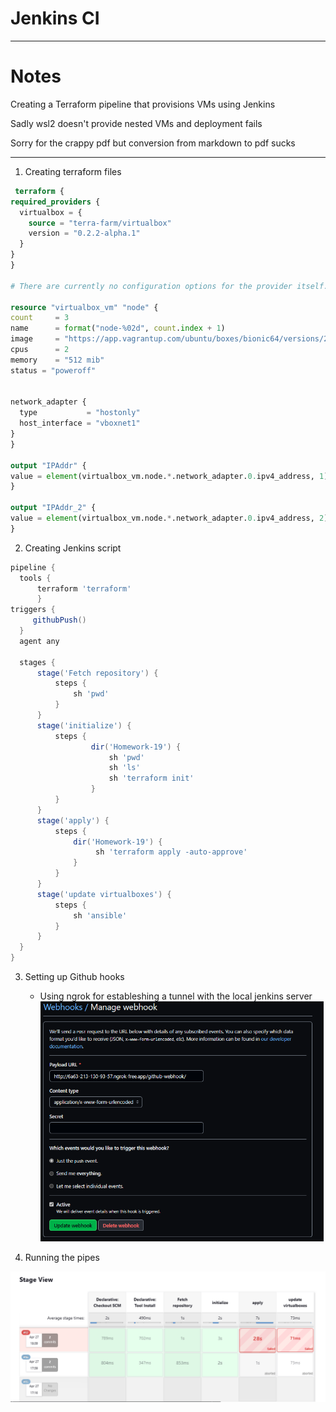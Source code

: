 # Jenkins CI

---


# Notes

Creating a Terraform pipeline that provisions VMs using Jenkins

Sadly wsl2 doesn't provide nested VMs and deployment fails

Sorry for the crappy pdf but conversion from markdown to pdf sucks

---


1. Creating terraform files
  
  ```terraform
   terraform {
  required_providers {
    virtualbox = {
      source = "terra-farm/virtualbox"
      version = "0.2.2-alpha.1"
    }
  }
}

 # There are currently no configuration options for the provider itself.

resource "virtualbox_vm" "node" {
  count     = 3
  name      = format("node-%02d", count.index + 1)
  image     = "https://app.vagrantup.com/ubuntu/boxes/bionic64/versions/20180903.0.0/providers/virtualbox.box"
  cpus      = 2
  memory    = "512 mib"
  status = "poweroff"


  network_adapter {
    type           = "hostonly"
    host_interface = "vboxnet1"
  }
}

output "IPAddr" {
  value = element(virtualbox_vm.node.*.network_adapter.0.ipv4_address, 1)
}

output "IPAddr_2" {
  value = element(virtualbox_vm.node.*.network_adapter.0.ipv4_address, 2)
}

  ```


2. Creating Jenkins script

  ```groovy
pipeline {
    tools {
        terraform 'terraform'
        }
  triggers {
       githubPush()
    }
    agent any

    stages {
        stage('Fetch repository') {
            steps {
                sh 'pwd'
            }
        }
        stage('initialize') {
            steps {
                    dir('Homework-19') {
                        sh 'pwd'
                        sh 'ls'
                        sh 'terraform init'
                    }
            }
        }
        stage('apply') {
            steps {
                dir('Homework-19') {
                     sh 'terraform apply -auto-approve'
                }
            }
        }
        stage('update virtualboxes') {
            steps {
                sh 'ansible'
            }
        }
    }
}
```


3. Setting up Github hooks
   - Using ngrok for estableshing a tunnel with the local jenkins server
  ![hooks](imgs/hooks.png)



4. Running the pipes

![pipes](imgs/stages.png)